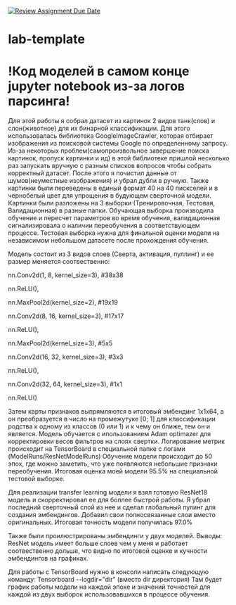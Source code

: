 [![Review Assignment Due Date](https://classroom.github.com/assets/deadline-readme-button-22041afd0340ce965d47ae6ef1cefeee28c7c493a6346c4f15d667ab976d596c.svg)](https://classroom.github.com/a/L5pLW1sm)
# lab-template

# !Код моделей в самом конце jupyter notebook из-за логов парсинга!

Для этой работы я собрал датасет из картинок 2 видов танк(слов) и слон(животное) для их бинарной классификации. Для этого использовалась библиотека GoogleImageCrawler, которая отбирает изображения из поисковой системы Google по определенному запросу. Из-за некоторых проблем(самопроизвольное завершение поиска картинок, пропуск картинки и ид) в этой библиотеке пришлой несколько раз запускать вручную с разным списков вопросов чтобы собрать корректный датасет.
После этого я почистил данные от шумов(неуместные изображения) и убрал дубли в ручную.
Также картинки были переведены в единый формат 40 на 40 пискселей и в чернобелый цвет для упрощения в будующем сверточной модели.
Картинки были разложены на 3 выборки (Тренировочная, Тестовая, Валидационная) в разные папки. Обучающая выборка производила обучение и пересчет параметров во время обучения, валидационная сигнализировала о наличии переобучения в соответствующем процессе. Тестовая выборка нужна для финальной оценки модели на независимом небольшом датасете после прохождения обучения.

Модель состоит из 3 видов слоев (Сверта, активация, пуллинг) и ее размер меняется соотвественно:

nn.Conv2d(1, 8, kernel_size=3),    #38x38

nn.ReLU(),

nn.MaxPool2d(kernel_size=2),       #19x19

nn.Conv2d(8, 16, kernel_size=3),   #17x17

nn.ReLU(),

nn.MaxPool2d(kernel_size=3),       #5x5

nn.Conv2d(16, 32, kernel_size=3),  #3x3

nn.ReLU(),

nn.Conv2d(32, 64, kernel_size=3),  #1x1

nn.ReLU()

Затем карты признаков выпрямляются в итоговый эмбендинг 1x1x64, а он преобразуется в число на промежутуке [0; 1] для классификации родства к одному из классов (0 или 1) и к чему он ближе, тем он и является.
Модель обучается с ипользованием Adam optimazer для корректировки весов фильтров на слоях свертки. Логирование метрик происходит на TensorBoard в специальной папке с логами (ModelRuns/ResNetModelRuns)
Обучение модели происходит до 50 эпох, где можно заметить, что уже появляются небольшие признаки переобучения.
Итоговая оценка моей модели 95.5% на специальной тестовой выборке.

Для реализации transfer learning модели я взял готовую ResNet18 модель и скорректировал ее для боллее быстрой работы. Я убрал последний сверточный слой из нее и сделал глобальный пулинг для создания эмбендингов. Добавил свои полносвязанные слои вместо оригинальных. Итоговая точность модели получилась 97.0%

Также были проилюстрированы эмбендинги у двух моделей.
Выводы: ResNet модель имеет больше слоев чем у меня и работает соотвественно дольше, что видно по итоговой оценке и кучности эмбендингов на графиках.

Для работы с TensorBoard нужно в консоли написать следующую команду:
Tensorboard --logdir="dir" (вместо dir директория)
Там будет график работы модели на каждой эпохе и значений точностей для каждой из двух выборок использовавшихся в процессе обучения.
